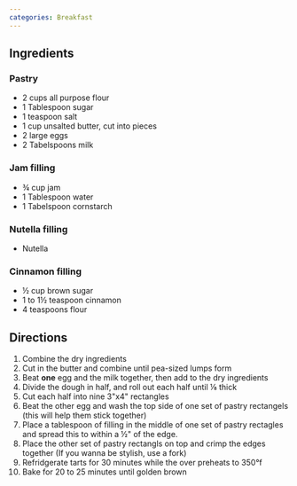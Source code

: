```yaml
---
categories: Breakfast
---
```


## Ingredients

### Pastry
 - 2 cups all purpose flour
 - 1 Tablespoon sugar
 - 1 teaspoon salt
 - 1 cup unsalted butter, cut into pieces
 - 2 large eggs
 - 2 Tabelspoons milk

### Jam filling
 - &frac34; cup jam
 - 1 Tablespoon water
 - 1 Tabelspoon cornstarch

### Nutella filling
 - Nutella

### Cinnamon filling
 - &frac12; cup brown sugar
 - 1 to 1&frac12; teaspoon cinnamon
 - 4 teaspoons flour

## Directions

1. Combine the dry ingredients
2. Cut in the butter and combine until pea-sized lumps form
3. Beat **one** egg and the milk together, then add to the dry ingredients
4. Divide the dough in half, and roll out each half until &frac18; thick
5. Cut each half into nine 3"x4" rectangles
6. Beat the other egg and wash the top side of one set of pastry rectangels (this will help them stick together)
7. Place a tablespoon of filling in the middle of one set of pastry rectagles and spread this to within a &frac12;" of the edge.
8. Place the other set of pastry rectangls on top and crimp the edges together (If you wanna be stylish, use a fork)
9. Refridgerate tarts for 30 minutes while the over preheats to 350&deg;f
10. Bake for 20 to 25 minutes until golden brown